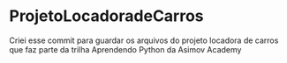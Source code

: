 # ProjetoLocadoradeCarros
Criei esse commit para guardar os arquivos do projeto locadora de carros que faz parte da trilha Aprendendo Python da Asimov Academy

